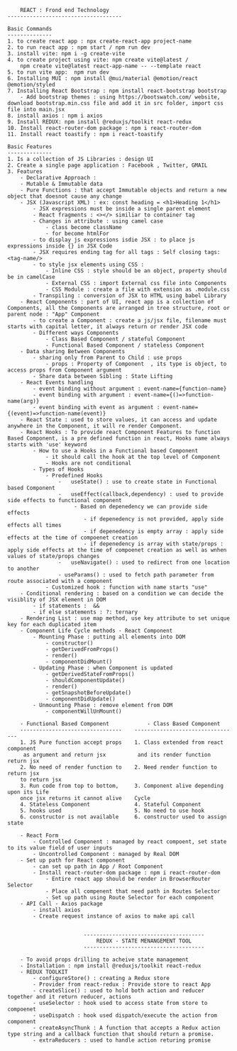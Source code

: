 
        REACT : Frond end Technology 
    ------------------------------------

    Basic Commands
    --------------
    1. to create react app : npx create-react-app project-name
    2. to run react app : npm start / npm run dev
    3. install vite: npm i -g create-vite
    4. to create project using vite: npm create vite@latest /
        npm create vite@latest react-app-name -- --template react
    5. to run vite app:  npm run dev
    6. Installing MUI : npm install @mui/material @emotion/react @emotion/styled
    7. Installing React Bootstrap : npm install react-bootstrap bootstrap
        - Add bootstrap themes : using https://bootswatch.com/ website, download bootstrap.min.css file and add it in src folder, import css file into main.jsx
    8. install axios : npm i axios
    9. Install REDUX: npm install @reduxjs/toolkit react-redux
    10. Install react-router-dom package : npm i react-router-dom
    11. Install react toastify : npm i react-toastify

    Basic Features
    --------------
    1. Is a collection of JS Libraries : design UI 
    2. Create a single page application : Facebook , Twitter, GMAIL
    3. Features
        - Declarative Approach : 
        - Mutable & Immutable data 
        - Pure Functions : that accept Immutable objects and return a new object that doesnot cause any change
        - JSX (Javascript XML) : ex: const heading = <h1>Heading 1</h1>
            - JSX expressions must be inside a single parent element
            - React fragments : <></> similiar to container tag
            - Changes in attribute : using camel case
                - class become className
                - for become htmlFor
            - to display js expressions isdie JSX : to place js expressions inside {} in JSX Code
            - JSX requires ending tag for all tags : Self closing tags: <tag-name/>
            - to style jsx elements using CSS : 
                - Inline CSS : style should be an object, property should be in camelCase
                - External CSS : import External css file into Components
                - CSS Module : create a file with extension as .module.css
            - Transpiling : conversion of JSX to HTML using babel Library
        - React Components : part of UI, react app is a collection of Components, all the Components are arranged in tree structure, root or parent node : "App" Component
            - to create a Component : create a js/jsx file, filename must starts with capital letter, it always return or render JSX code 
            - Different ways Components
                - Class Based Component / stateful Component
                - Functional Based Component / stateless Component
        - Data sharing Between Components
            - sharing only from Parent to Child : use props
                - props : Property of Component  , its type is object, to access props from Component argument
            - Share data between Sibling : State Lifting
        - React Events handling
            - event binding without argument : event-name={function-name}
            - event binding with argument : event-name={()=>function-name(arg)}
            - event binding with event as argument : event-name={(event)=>function-name(event)}
        - React State : used to store values, it can access and update anywhere in the Component, it will re render Component.
        - React Hooks : To provide react Component Features to function Based Component, is a pre defined function in react, Hooks name always starts with 'use' keyword
            - How to use a Hooks in a Functional based Component
                - it should call the hook at the top level of Component
                - Hooks are not conditional
            - Types of Hooks
                - Predefined Hooks
                    -   useState() : use to create state in Functional based Component
                    -   useEffect(callback,dependency) : used to provide side effects to functional component
                         - Based on depenedency we can provide side effects
                            - if depenedency is not provided, apply side effects all times
                            - if depenedency is empty array : apply side effects at the time of compoenet creation
                            - if depenedency is array with state/props : apply side effects at the time of compoenet creation as well as wnhen values of state/props changes
                    -   useNavigate() : used to redirect from one location to another
                    - useParams() : used to fetch path parameter from route associated with a component
                - Customized hook : function with name starts "use"
        - Conditional rendering : based on a condition we can decide the visiblity of JSX element in DOM
            - if statements :  &&
            - if else statements : ?: ternary
        - Rendering List : use map method, use key attribute to set unique key for each duplicated item
        - Component Life Cycle methods - React Component
            - Mounting Phase : putting all elements into DOM
                - constructor()
                - getDerivedFromProps()
                - render()
                - componentDidMount()
            - Updating Phase : when Component is updated
                - getDerivedStateFromProps()
                - shouldComponentUpdate()
                - render()
                - getSnapshotBeforeUpdate()
                - componentDidUpdate()
            - Unmounting Phase : remove element from DOM
                - componentWillUnMount()
                
        - Functional Based Component            - Class Based Component
        --------------------------------    ---------------------------------
        1. JS Pure function accept props    1. Class extended from react component
         as argument and return jsx          and its render function return jsx
        2. No need of render function to    2. Need render function to return jsx
        to return jsx
        3. Run code from top to bottom,     3. Component alive depending upon its Life
        once jsx returns it cannot alive    Cycle
        4. Stateless Component              4. Stateful Component
        5. hooks used                       5. No need to use hook 
        6. constructor is not available     6. constructor used to assign state

        - React Form 
            - Controlled Component : managed by react compoent, set state to its value field of user inputs
            - Uncontrolled Component : managed by Real DOM
        - Set up path for React component
            - can set up path in App / Root Component
            - Install react-router-dom package : npm i react-router-dom
                - Entire react app should be render in BrowserRouter Selector
                - Place all compenent that need path in Routes Selector
                - Set up path using Route Selector for each component
        - API Call - Axios package
            - install axios
            - Create request instance of axios to make api call


                            --------------------------------------
                                REDUX - STATE MENANGEMENT TOOL 
                            --------------------------------------

        - To avoid props drilling to acheive state management
        - Installation : npm install @reduxjs/toolkit react-redux
        - REDUX TOOLKIT 
            - configureStore() : creating a Redux store
            - Provider from react-redux : Provide store to react App 
            - createSlice() : used to hold both action and reducer together and it return reducer, actions
            - useSelector : hook used to access state from store to compoenet
            - useDispatch : hook used dispatch/execute the action from component
            - createAsyncThunk : A function that accepts a Redux action type string and a callback function that should return a promise.
            - extraReducers : used to handle action returing promise

        
